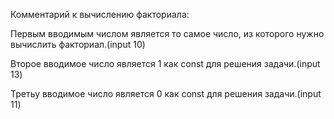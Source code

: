 Комментарий к вычислению факториала:

Первым вводимым числом является то самое число, из которого нужно вычислить факториал.(input 10)

Второе вводимое число является 1 как const для решения задачи.(input 13)

Третьу вводимое число является 0 как const для решения задачи.(input 11)
